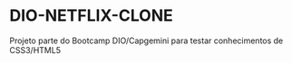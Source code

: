 # DIO-NETFLIX-CLONE

Projeto parte do Bootcamp DIO/Capgemini para testar conhecimentos de CSS3/HTML5